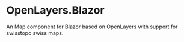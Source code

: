# OpenLayers.Blazor
An Map component for Blazor based on OpenLayers with support for swisstopo swiss maps.  
